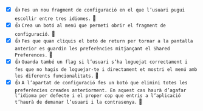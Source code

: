 #
- [X] :+1: `Fes un nou fragment de configuració en el que l’usuari pugui escollir entre tres idiomes.` :tada:
- [X] :+1: `Crea un botó al menú que permeti obrir el fragment de configuració.` :tada:
- [X] :+1: `Fes que quan cliquis el botó de return per tornar a la pantalla anterior es guardin les preferències mitjançant el Shared Preferences.` :tada:
- [X] :+1: `Guarda també un flag si l’usuari s’ha loguejat correctament i fes que no hagis de loguejar-te i directament et mostri el menú amb les diferents funcionalitats.` :tada:
- [X] :+1: `A l’apartat de configuració fes un botó que elimini totes les preferències creades anteriorment. En aquest cas haurà d’agafar l’idioma per defecte i el proper cop que entris a l’aplicació t’haurà de demanar l’usuari i la contrasenya.` :tada:

